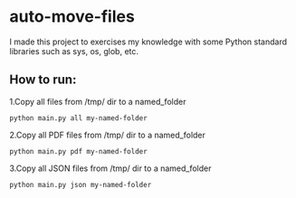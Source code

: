 # auto-move-files

I made this project to exercises my knowledge with some Python standard libraries such as sys, os, glob, etc.


## How to run:
1.Copy all files from /tmp/ dir to a named_folder
```commandline
python main.py all my-named-folder
```

2.Copy all PDF files from /tmp/ dir to a named_folder
```commandline
python main.py pdf my-named-folder
```

3.Copy all JSON files from /tmp/ dir to a named_folder
```commandline
python main.py json my-named-folder
```